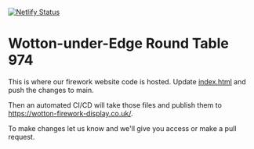 [![Netlify Status](https://api.netlify.com/api/v1/badges/491704dc-ace2-47ae-b62a-1b55caab2c9c/deploy-status)](https://app.netlify.com/sites/new-wotton/deploys)

# Wotton-under-Edge Round Table 974

This is where our firework website code is hosted. Update [index.html](https://github.com/PhilStollery/new-wotton-fireworks/blob/master/index.html) and push the changes to main.

Then an automated CI/CD will take those files and publish them to https://wotton-firework-display.co.uk/.

To make changes let us know and we'll give you access or make a pull request.
